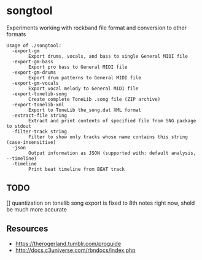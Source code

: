 # songtool

Experiments working with rockband file format and conversion to other formats


```
Usage of ./songtool:
  -export-gm
    	Export drums, vocals, and bass to single General MIDI file
  -export-gm-bass
    	Export pro bass to General MIDI file
  -export-gm-drums
    	Export drum patterns to General MIDI file
  -export-gm-vocals
    	Export vocal melody to General MIDI file
  -export-tonelib-song
    	Create complete ToneLib .song file (ZIP archive)
  -export-tonelib-xml
    	Export to ToneLib the_song.dat XML format
  -extract-file string
    	Extract and print contents of specified file from SNG package to stdout
  -filter-track string
    	Filter to show only tracks whose name contains this string (case-insensitive)
  -json
    	Output information as JSON (supported with: default analysis, --timeline)
  -timeline
    	Print beat timeline from BEAT track
```


## TODO

[] quantization on tonelib song export is fixed to 8th notes right now, shold be much more accurate

## Resources

* <https://therogerland.tumblr.com/proguide>
* <http://docs.c3universe.com/rbndocs/index.php>
